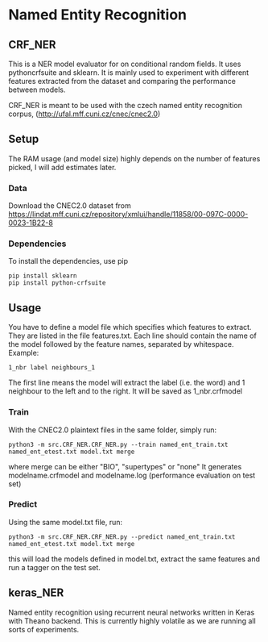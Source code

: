 Named Entity Recognition
=======

CRF_NER
-------
This is a NER model evaluator for on conditional random fields. It uses 
pythoncrfsuite and sklearn. It is mainly used to experiment with different 
features extracted from the dataset and comparing the performance between 
models.

CRF_NER is meant to be used with the czech named entity recognition corpus,
(http://ufal.mff.cuni.cz/cnec/cnec2.0)

Setup
-----
The RAM usage (and model size) highly depends on the number of features picked,
I will add estimates later.

### Data
Download the CNEC2.0 dataset from 
https://lindat.mff.cuni.cz/repository/xmlui/handle/11858/00-097C-0000-0023-1B22-8

### Dependencies
To install the dependencies, use pip

    pip install sklearn
    pip install python-crfsuite

Usage
-----

You have to define a model file which specifies which features to extract. They
are listed in the file features.txt. Each line should contain the name of the
model followed by the feature names, separated by whitespace.
Example:

    1_nbr label neighbours_1

The first line means the model will extract the label (i.e. the word) and 1
neighbour to the left and to the right. It will be saved as 1_nbr.crfmodel

### Train

With the CNEC2.0 plaintext files in the same folder, simply run:

    python3 -m src.CRF_NER.CRF_NER.py --train named_ent_train.txt named_ent_etest.txt model.txt merge

where merge can be either "BIO", "supertypes" or "none"
It generates modelname.crfmodel and modelname.log (performance evaluation on test set)


### Predict

Using the same model.txt file, run:

    python3 -m src.CRF_NER.CRF_NER.py --predict named_ent_train.txt named_ent_etest.txt model.txt merge

this will load the models defined in model.txt, extract the same features and run a tagger on the
test set.

keras_NER
---------
Named entity recognition using recurrent neural networks written in Keras with Theano backend. This
is currently highly volatile as we are running all sorts of experiments. 

